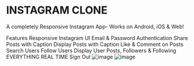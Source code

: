 # INSTAGRAM CLONE
A completely Responsive Instagram App- Works on Android, iOS & Web!

Features
Responsive Instagram UI
Email & Password Authentication
Share Posts with Caption
Display Posts with Caption
Like & Comment on Posts
Search Users
Follow Users
Display User Posts, Followers & Following
EVERYTHING REAL TIME
Sign Out
![image](https://github.com/anjalisaklanii/FLUTTERAPP/assets/158140095/a94e3a90-2e16-4270-b5b6-8cc6ffdf4b24)
![image](https://github.com/anjalisaklanii/FLUTTERAPP/assets/158140095/2156a79d-dae5-4cf3-8d21-bd232f366e9e)



